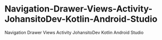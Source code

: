 # Navigation-Drawer-Views-Activity-JohansitoDev-Kotlin-Android-Studio
Navigation Drawer Views  Activity JohansitoDev Kotlin Android Studio
